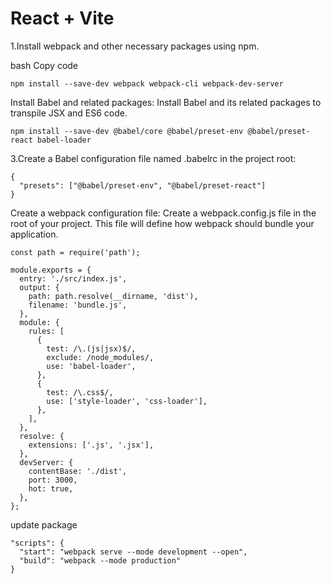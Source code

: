 # React + Vite

1.Install webpack and other necessary packages using npm.

bash
Copy code
``````
npm install --save-dev webpack webpack-cli webpack-dev-server

``````


Install Babel and related packages:
Install Babel and its related packages to transpile JSX and ES6 code.

``````
npm install --save-dev @babel/core @babel/preset-env @babel/preset-react babel-loader
``````

3.Create a Babel configuration file named .babelrc in the project root:

``````
{
  "presets": ["@babel/preset-env", "@babel/preset-react"]
}

``````

Create a webpack configuration file:
Create a webpack.config.js file in the root of your project. This file will define how webpack should bundle your application.
``````
const path = require('path');

module.exports = {
  entry: './src/index.js',
  output: {
    path: path.resolve(__dirname, 'dist'),
    filename: 'bundle.js',
  },
  module: {
    rules: [
      {
        test: /\.(js|jsx)$/,
        exclude: /node_modules/,
        use: 'babel-loader',
      },
      {
        test: /\.css$/,
        use: ['style-loader', 'css-loader'],
      },
    ],
  },
  resolve: {
    extensions: ['.js', '.jsx'],
  },
  devServer: {
    contentBase: './dist',
    port: 3000,
    hot: true,
  },
};
``````


update package

```
"scripts": {
  "start": "webpack serve --mode development --open",
  "build": "webpack --mode production"
}
```